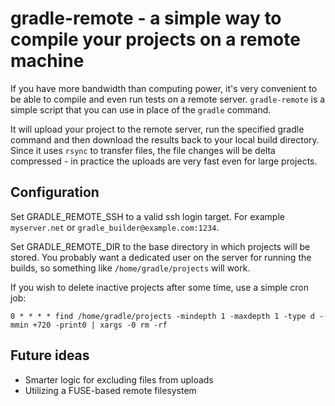 # gradle-remote - a simple way to compile your projects on a remote machine

If you have more bandwidth than computing power, it's very convenient to be able to compile and even run tests on a remote server. `gradle-remote` is a simple script that you can use in place of the `gradle` command.

It will upload your project to the remote server, run the specified gradle command and then download the results back to your local build directory. Since it uses `rsync` to transfer files, the file changes will be delta compressed - in practice the uploads are very fast even for large projects.

## Configuration

Set GRADLE_REMOTE_SSH to a valid ssh login target. For example `myserver.net` or `gradle_builder@example.com:1234`.

Set GRADLE_REMOTE_DIR to the base directory in which projects will be stored. You probably want a dedicated user on the server for running the builds, so something like `/home/gradle/projects` will work.

If you wish to delete inactive projects after some time, use a simple cron job:

```
0 * * * * find /home/gradle/projects -mindepth 1 -maxdepth 1 -type d -mmin +720 -print0 | xargs -0 rm -rf
```

## Future ideas

* Smarter logic for excluding files from uploads
* Utilizing a FUSE-based remote filesystem
